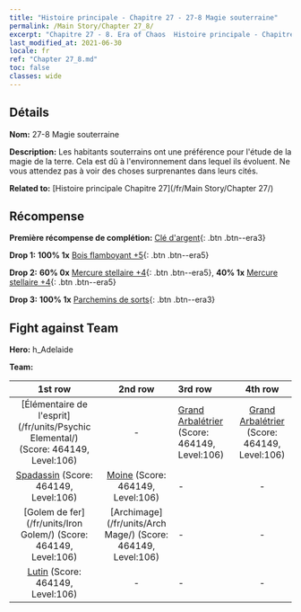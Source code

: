 ```yaml
---
title: "Histoire principale - Chapitre 27 - 27-8 Magie souterraine"
permalink: /Main Story/Chapter 27_8/
excerpt: "Chapitre 27 - 8. Era of Chaos  Histoire principale - Chapitre 27_8. 27-8 Magie souterraine"
last_modified_at: 2021-06-30
locale: fr
ref: "Chapter 27_8.md"
toc: false
classes: wide
---
```


## Détails

 **Nom:** 27-8 Magie souterraine

 **Description:** Les habitants souterrains ont une préférence pour l'étude de la magie de la terre. Cela est dû à l'environnement dans lequel ils évoluent. Ne vous attendez pas à voir des choses surprenantes dans leurs cités.

 **Related to:** [Histoire principale Chapitre 27](/fr/Main Story/Chapter 27/)

## Récompense

 **Première récompense de complétion:** [Clé d'argent](/ItemsFR/con_693/){: .btn .btn--era3}

 **Drop 1:** **100% 1x** [Bois flamboyant +5](/ItemsFR/mat_97/){: .btn .btn--era5}

 **Drop 2:** **60% 0x** [Mercure stellaire +4](/ItemsFR/mat_91/){: .btn .btn--era5}, **40% 1x** [Mercure stellaire +4](/ItemsFR/mat_91/){: .btn .btn--era5}

 **Drop 3:** **100% 1x** [Parchemins de sorts](/ItemsFR/con_694/){: .btn .btn--era3}


## Fight against Team
 **Hero:** h_Adelaide

 **Team:**


  | 1st row | 2nd row | 3rd row | 4th row |
  |:----:|:----:|:----|:----:|
  | [Élémentaire de l'esprit](/fr/units/Psychic Elemental/) (Score: 464149, Level:106)  | - | [Grand Arbalétrier](/fr/units/Marksman/) (Score: 464149, Level:106)  | [Grand Arbalétrier](/fr/units/Marksman/) (Score: 464149, Level:106)  |
  | [Spadassin](/fr/units/Swordsman/) (Score: 464149, Level:106)  | [Moine](/fr/units/Monk/) (Score: 464149, Level:106)  | - | - |
  | [Golem de fer](/fr/units/Iron Golem/) (Score: 464149, Level:106)  | [Archimage](/fr/units/Arch Mage/) (Score: 464149, Level:106)  | - | - |
  | [Lutin](/fr/units/Gremlin/) (Score: 464149, Level:106)  | - | - | - |


